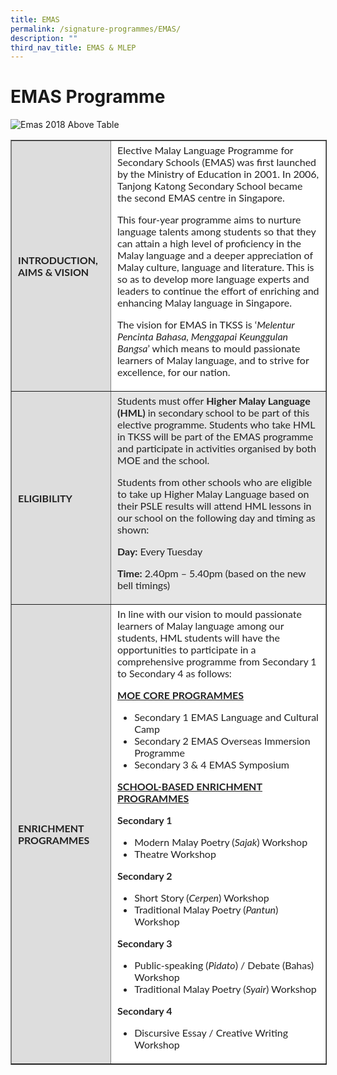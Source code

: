 ```yaml
---
title: EMAS
permalink: /signature-programmes/EMAS/
description: ""
third_nav_title: EMAS & MLEP
---
```

# EMAS Programme
![Emas 2018 Above Table](https://tanjongkatongsec.moe.edu.sg/wp-content/uploads/2022/11/EMAS-2018-above-table-1024x763.jpeg)

<table border="1" style="box-sizing: inherit; border-collapse: collapse; border-spacing: 0px; max-width: 100%; color: rgb(34, 34, 34); font-family: Lato, sans-serif; font-size: 16px; font-style: normal; font-variant-ligatures: normal; font-variant-caps: normal; font-weight: 400; letter-spacing: normal; orphans: 2; text-align: start; text-transform: none; white-space: normal; widows: 2; word-spacing: 0px; -webkit-text-stroke-width: 0px; text-decoration-thickness: initial; text-decoration-style: initial; text-decoration-color: initial;"><tbody style="box-sizing: inherit;"><tr style="box-sizing: inherit; background: rgb(255, 255, 255);"><td id="td01" bgcolor="#dddddd" style="box-sizing: inherit; padding: 5px 10px;"><strong style="box-sizing: inherit; font-weight: bold;">INTRODUCTION, AIMS &amp; VISION</strong></td><td id="td01" style="box-sizing: inherit; padding: 5px 10px;">Elective Malay Language Programme for Secondary Schools (EMAS) was first launched by the Ministry of Education in 2001. In 2006, Tanjong Katong Secondary School became the second EMAS centre in Singapore.<p style="box-sizing: inherit; font-size: 1em;"></p><p style="box-sizing: inherit; font-size: 1em;">This four-year programme aims to nurture language talents among students so that they can attain a high level of proficiency in the Malay language and a deeper appreciation of Malay culture, language and literature. This is so as to develop more language experts and leaders to continue the effort of enriching and enhancing Malay language in Singapore.</p><p style="box-sizing: inherit; font-size: 1em;">The vision for EMAS in TKSS is ‘<em style="box-sizing: inherit;">Melentur Pencinta Bahasa, Menggapai Keunggulan Bangsa</em>’ which means to mould passionate learners of Malay language, and to strive for excellence, for our nation.</p></td></tr><tr style="box-sizing: inherit; background: rgb(230, 230, 230);"><td id="td01" bgcolor="#dddddd" style="box-sizing: inherit; padding: 5px 10px;"><strong style="box-sizing: inherit; font-weight: bold;">ELIGIBILITY</strong></td><td id="td01" style="box-sizing: inherit; padding: 5px 10px;">Students must offer<span>&nbsp;</span><strong style="box-sizing: inherit; font-weight: bold;">Higher Malay Language (HML)</strong><span>&nbsp;</span>in secondary school to be part of this elective programme. Students who take HML in TKSS will be part of the EMAS programme and participate in activities organised by both MOE and the school.<p style="box-sizing: inherit; font-size: 1em;"></p><p style="box-sizing: inherit; font-size: 1em;">Students from other schools who are eligible to take up Higher Malay Language based on their PSLE results will attend HML lessons in our school on the following day and timing as shown:</p><p style="box-sizing: inherit; font-size: 1em;"><strong style="box-sizing: inherit; font-weight: bold;">Day:</strong><span>&nbsp;</span>Every Tuesday</p><p style="box-sizing: inherit; font-size: 1em;"><strong style="box-sizing: inherit; font-weight: bold;">Time:</strong><span>&nbsp;</span>2.40pm – 5.40pm (based on the new bell timings)</p></td></tr><tr style="box-sizing: inherit; background: rgb(255, 255, 255);"><td id="td01" bgcolor="#dddddd" style="box-sizing: inherit; padding: 5px 10px;"><strong style="box-sizing: inherit; font-weight: bold;">ENRICHMENT PROGRAMMES</strong></td><td id="td01" style="box-sizing: inherit; padding: 5px 10px;">In line with our vision to mould passionate learners of Malay language among our students, HML students will have the opportunities to participate in a comprehensive programme from Secondary 1 to Secondary 4 as follows:<p style="box-sizing: inherit; font-size: 1em;"></p><p style="box-sizing: inherit; font-size: 1em;"><strong style="box-sizing: inherit; font-weight: bold;"><u style="box-sizing: inherit;">MOE CORE PROGRAMMES</u></strong></p><ul style="box-sizing: inherit;"><li style="box-sizing: inherit;">Secondary 1 EMAS Language and Cultural Camp</li><li style="box-sizing: inherit;">Secondary 2 EMAS Overseas Immersion Programme</li><li style="box-sizing: inherit;">Secondary 3 &amp; 4 EMAS Symposium</li></ul><p style="box-sizing: inherit; font-size: 1em;"><strong style="box-sizing: inherit; font-weight: bold;"><u style="box-sizing: inherit;">SCHOOL-BASED ENRICHMENT PROGRAMMES</u></strong></p><p style="box-sizing: inherit; font-size: 1em;"><strong style="box-sizing: inherit; font-weight: bold;">Secondary 1</strong></p><ul style="box-sizing: inherit;"><li style="box-sizing: inherit;">Modern Malay Poetry (<em style="box-sizing: inherit;">Sajak</em>) Workshop</li><li style="box-sizing: inherit;">Theatre Workshop</li></ul><p style="box-sizing: inherit; font-size: 1em;"><strong style="box-sizing: inherit; font-weight: bold;">Secondary 2</strong></p><ul style="box-sizing: inherit;"><li style="box-sizing: inherit;">Short Story (<em style="box-sizing: inherit;">Cerpen</em>) Workshop</li><li style="box-sizing: inherit;">Traditional Malay Poetry (<em style="box-sizing: inherit;">Pantun</em>) Workshop</li></ul><p style="box-sizing: inherit; font-size: 1em;"><strong style="box-sizing: inherit; font-weight: bold;">Secondary 3</strong></p><ul style="box-sizing: inherit;"><li style="box-sizing: inherit;">Public-speaking (<em style="box-sizing: inherit;">Pidato</em>) / Debate (Bahas) Workshop</li><li style="box-sizing: inherit;">Traditional Malay Poetry (<em style="box-sizing: inherit;">Syair</em>) Workshop</li></ul><p style="box-sizing: inherit; font-size: 1em;"><strong style="box-sizing: inherit; font-weight: bold;">Secondary 4</strong></p><ul style="box-sizing: inherit;"><li style="box-sizing: inherit;"><span style="box-sizing: inherit; font-family: inherit; font-size: inherit;">Discursive Essay / Creative Writing Workshop</span></li></ul></td></tr></tbody></table>